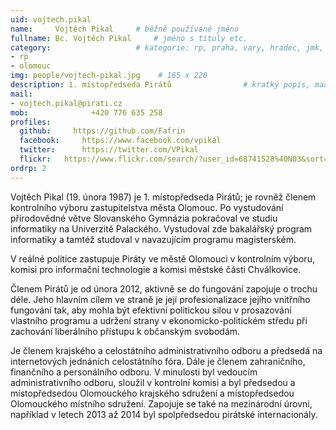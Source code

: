 ```yaml
---
uid: vojtech.pikal
name:     Vojtěch Pikal  	# běžně používáné jméno
fullname: Bc. Vojtěch Pikal  	# jméno s tituly etc.
category:                	# kategorie: rp, praha, vary, hradec, jmk, senat
- rp
- olomouc
img: people/vojtech-pikal.jpg    # 165 x 220
description: 1. místopředseda Pirátů             	# kratký popis, max 160 znaků
mail:
- vojtech.pikal@pirati.cz
mob:			  +420 776 635 258
profiles:
  github:     https://github.com/Fafrin
  facebook: 	https://www.facebook.com/vpikal
  twitter: 		https://twitter.com/VPikal
  flickr:	https://www.flickr.com/search/?user_id=68741528%40N03&sort=date-taken-desc&view_all=1&text=vojt%C4%9Bch%20pikal
ordrp: 2
---
```


Vojtěch Pikal (19. února 1987) je 1. místopředseda Pirátů; je rovněž členem kontrolního výboru zastupitelstva města Olomouc. Po vystudování přírodovědné větve Slovanského Gymnázia pokračoval ve studiu informatiky na Univerzitě Palackého. Vystudoval zde bakalářský program informatiky a tamtéž studoval v navazujícím programu magisterském. 

V reálné politice zastupuje Piráty ve městě Olomouci v kontrolním výboru, komisi pro informační technologie a komisi městské části Chválkovice.

Členem Pirátů je od února 2012, aktivně se do fungování zapojuje o trochu déle. Jeho hlavním cílem ve straně je její profesionalizace jejího vnitřního fungování tak, aby mohla být efektivní politickou silou v prosazování vlastního programu a udržení strany v ekonomicko-politickém středu při zachování liberálního přístupu k občanským svobodám.

Je členem krajského a celostátního administrativního odboru a předsedá na internetových jednáních celostátního fóra. Dále je členem zahraničního, finančního a personálního odboru. V minulosti byl vedoucím administrativního odboru, sloužil v kontrolní komisi a byl předsedou a místopředsedou Olomouckého krajského sdružení a místopředsedou Olomouckého místního sdružení. Zapojuje se také na mezinárodní úrovni, například v letech 2013 až 2014 byl spolpředsedou pirátské internacionály.
